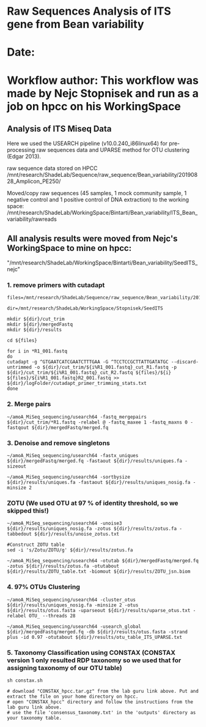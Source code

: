 # Raw Sequences Analysis of ITS gene from Bean variability
# Date: 
# Workflow author: This workflow was made  by Nejc Stopnisek and run as a job on hpcc on his WorkingSpace

## Analysis of ITS Miseq Data
Here we used the USEARCH pipeline (v10.0.240_i86linux64) for pre-processing raw sequences data and UPARSE method for OTU clustering (Edgar 2013). 

raw sequence data stored on HPCC
/mnt/research/ShadeLab/Sequence/raw_sequence/Bean_variability/20190828_Amplicon_PE250/

Moved/copy raw sequences (45 samples, 1 mock community sample, 1 negative control and 1 positive control of DNA extraction) to the working space:
/mnt/research/ShadeLab/WorkingSpace/Bintarti/Bean_variability/ITS_Bean_variability/rawreads

## All analysis results were moved from Nejc's WorkingSpace to mine on hpcc: 
"/mnt/research/ShadeLab/WorkingSpace/Bintarti/Bean_variability/SeedITS_nejc"

### 1. remove primers with cutadapt

```
files=/mnt/research/ShadeLab/Sequence/raw_sequence/Bean_variability/20190828_Amplicon_PE250_renamed

dir=/mnt/research/ShadeLab/WorkingSpace/Stopnisek/SeedITS

mkdir ${dir}/cut_trim
mkdir ${dir}/mergedFastq
mkdir ${dir}/results 

cd ${files}

for i in *R1_001.fastq
do
cutadapt -g ^GTGAATCATCGAATCTTTGAA -G ^TCCTCCGCTTATTGATATGC --discard-untrimmed -o ${dir}/cut_trim/${i%R1_001.fastq}_cut_R1.fastq -p ${dir}/cut_trim/${i%R1_001.fastq}_cut_R2.fastq ${files}/${i} ${files}/${i%R1_001.fastq}R2_001.fastq >> ${dir}/logFolder/cutadapt_primer_trimming_stats.txt 
done
```

### 2. Merge pairs

```
~/amoA_MiSeq_sequencing/usearch64 -fastq_mergepairs ${dir}/cut_trim/*R1.fastq -relabel @ -fastq_maxee 1 -fastq_maxns 0 -fastqout ${dir}/mergedFastq/merged.fq

```

### 3. Denoise and remove singletons

```
~/amoA_MiSeq_sequencing/usearch64 -fastx_uniques ${dir}/mergedFastq/merged.fq -fastaout ${dir}/results/uniques.fa -sizeout

~/amoA_MiSeq_sequencing/usearch64 -sortbysize ${dir}/results/uniques.fa -fastaout ${dir}/results/uniques_nosig.fa -minsize 2
```

### ZOTU (We used OTU at 97 % of identity threshold, so we skipped this!)
```
~/amoA_MiSeq_sequencing/usearch64 -unoise3 ${dir}/results/uniques_nosig.fa -zotus ${dir}/results/zotus.fa -tabbedout ${dir}/results/unoise_zotus.txt 

#Construct ZOTU table
sed -i 's/Zotu/ZOTU/g' ${dir}/results/zotus.fa

~/amoA_MiSeq_sequencing/usearch64 -otutab ${dir}/mergedFastq/merged.fq -zotus ${dir}/results/zotus.fa -otutabout ${dir}/results/ZOTU_table.txt -biomout ${dir}/results/ZOTU_jsn.biom 
```

### 4. 97% OTUs Clustering
```
~/amoA_MiSeq_sequencing/usearch64 -cluster_otus ${dir}/results/uniques_nosig.fa -minsize 2 -otus ${dir}/results/otus.fasta -uparseout ${dir}/results/uparse_otus.txt -relabel OTU_ --threads 28

~/amoA_MiSeq_sequencing/usearch64 -usearch_global ${dir}/mergedFastq/merged.fq -db ${dir}/results/otus.fasta -strand plus -id 0.97 -otutabout ${dir}/results/otu_table_ITS_UPARSE.txt
```

### 5. Taxonomy Classification using CONSTAX (CONSTAX version 1 only resulted RDP taxonomy so we used that for assigning taxonomy of our OTU table)
```
sh constax.sh

# download "CONSTAX_hpcc.tar.gz" from the lab guru link above. Put and extract the file on your home directory on hpcc.
# open "CONSTAX_hpcc" directory and follow the instructions from the lab guru link above.
# use the file 'consensus_taxonomy.txt' in the 'outputs' directory as your taxonomy table.
```
